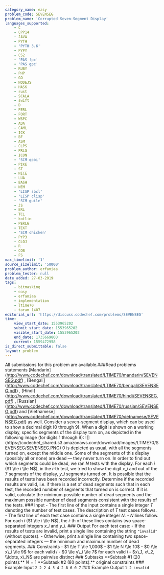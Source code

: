 ```yaml
---
category_name: easy
problem_code: SEVENSEG
problem_name: 'Corrupted Seven-Segment Display'
languages_supported:
    - C
    - CPP14
    - JAVA
    - PYTH
    - 'PYTH 3.6'
    - PYPY
    - CS2
    - 'PAS fpc'
    - 'PAS gpc'
    - RUBY
    - PHP
    - GO
    - NODEJS
    - HASK
    - rust
    - SCALA
    - swift
    - D
    - PERL
    - FORT
    - WSPC
    - ADA
    - CAML
    - ICK
    - BF
    - ASM
    - CLPS
    - PRLG
    - ICON
    - 'SCM qobi'
    - PIKE
    - ST
    - NICE
    - LUA
    - BASH
    - NEM
    - 'LISP sbcl'
    - 'LISP clisp'
    - 'SCM guile'
    - JS
    - ERL
    - TCL
    - kotlin
    - PERL6
    - TEXT
    - 'SCM chicken'
    - PYP3
    - CLOJ
    - R
    - COB
    - FS
max_timelimit: '1'
source_sizelimit: '50000'
problem_author: erfaniaa
problem_tester: null
date_added: 27-03-2019
tags:
    - bitmasking
    - easy
    - erfaniaa
    - implementation
    - ltime70
    - taran_1407
editorial_url: 'https://discuss.codechef.com/problems/SEVENSEG'
time:
    view_start_date: 1553965202
    submit_start_date: 1553965202
    visible_start_date: 1553965202
    end_date: 1735669800
    current: 1559472958
is_direct_submittable: false
layout: problem
---
```

All submissions for this problem are available.\###Read problems statements \[Mandarin\](http://www.codechef.com/download/translated/LTIME70/mandarin/SEVENSEG.pdf) , \[Bengali\](http://www.codechef.com/download/translated/LTIME70/bengali/SEVENSEG.pdf) , \[Hindi\](http://www.codechef.com/download/translated/LTIME70/hindi/SEVENSEG.pdf) , \[Russian\](http://www.codechef.com/download/translated/LTIME70/russian/SEVENSEG.pdf) and \[Vietnamese\](http://www.codechef.com/download/translated/LTIME70/vietnamese/SEVENSEG.pdf) as well. Consider a seven-segment display, which can be used to show a decimal digit ($0$ through $9$). When a digit is shown on a working display, specific segments of the display turn on, as depicted in the following image (for digits $1$ through $9$): !\[\](https://codechef\_shared.s3.amazonaws.com/download/Images/LTIME70/SEVENSEG/SEVENSEG.PNG) $0$ is depicted as usual, with all the segments turned on, except the middle one. Some of the segments of this display (possibly all or none) are dead ― they never turn on. In order to find out which segments could be dead, we ran $N$ tests with the display. For each $i$ ($1 \\le i \\le N$), in the $i$-th test, we tried to show the digit $x\_i$ and out of the $7$ segments of the display, $y\_i$ segments turned on. It is possible that the results of tests have been recorded incorrectly. Determine if the recorded results are valid, i.e. if there is a set of dead segments such that in each test, the recorded number of segments that turned on is correct. If it is valid, calculate the minimum possible number of dead segments and the maximum possible number of dead segments consistent with the results of the tests. ### Input - The first line of the input contains a single integer $T$ denoting the number of test cases. The description of $T$ test cases follows. - The first line of each test case contains a single integer $N$. - $N$ lines follow. For each $i$ ($1 \\le i \\le N$), the $i$-th of these lines contains two space-separated integers $x\_i$ and $y\_i$. ### Output For each test case: - If the results of tests are invalid, print a single line containing the string `"invalid"` (without quotes). - Otherwise, print a single line containing two space-separated integers ― the minimum and maximum number of dead segments. ### Constraints - $1 \\le T \\le 1,000$ - $1 \\le N \\le 10$ - $0 \\le x\_i \\le 9$ for each valid $i$ - $0 \\le y\_i \\le 7$ for each valid $i$ - $x\_1, x\_2, \\ldots, x\_N$ are pairwise distinct ### Subtasks \*\*Subtask #1 (20 points):\*\* $N = 1$ \*\*Subtask #2 (80 points):\*\* original constraints ### Example Input ``` 2 2 2 4 5 4 2 8 6 0 7 ``` ### Example Output ``` 1 2 invalid ```
